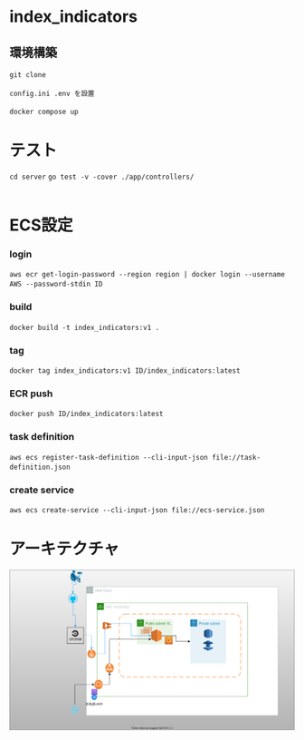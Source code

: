 # index_indicators

## 環境構築
```
git clone

config.ini .env を設置

docker compose up
```

# テスト
 `cd server`
`go test -v -cover ./app/controllers/`
<br>
<br>
# ECS設定
### login 
`aws ecr get-login-password --region region | docker login --username AWS --password-stdin ID`
### build
`docker build -t index_indicators:v1 .`

### tag
`docker tag index_indicators:v1 ID/index_indicators:latest`

### ECR push
`docker push ID/index_indicators:latest`

### task definition
`aws ecs register-task-definition --cli-input-json file://task-definition.json`

### create service
`aws ecs create-service --cli-input-json file://ecs-service.json`

# アーキテクチャ
<img src="./assets/server.svg">
